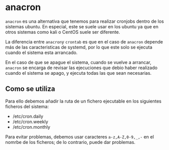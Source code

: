 # anacron

`anacron` es una alternativa que tenemos para realizar cronjobs dentro de los sistemas ubuntu. En especial, este se suele usar en los ubuntu ya que en otros sistemas como kali o CentOS suele ser diferente.

La diferencia entre `anacron`y `crontab` es que en el caso de `anacron` depende más de las caracteristicas de systemd, por lo que este solo se ejecuta cuando el sistema esta arrancado.

En el caso de que se apague el sistema, cuando se vuelve a arrancar, `anacron` se encarga de revisar las ejecuciones que debio haber realizado cuando el sistema se apago, y ejecuta todas las que sean necesarias.

## Como se utiliza

Para ello debemos añadir la ruta de un fichero ejecutable en los siguientes ficheros del sistema:

- /etc/cron.daily
- /etc/cron.weekly
- /etc/cron.monthly

Para evitar problemas, debemos usar caracteres `a-z,A-Z,0-9,_,-` en el nomrbe de los ficheros; de lo contrario, puede dar problemas.

